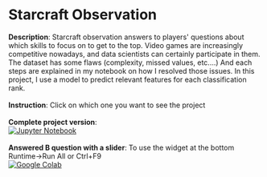 # Starcraft Observation

**Description**: Starcraft observation answers to players' questions about which skills to focus on to get to the top. Video games are increasingly competitive nowadays, and data scientists can certainly participate in them.
The dataset has some flaws (complexity, missed values, etc....) And each steps are explained in my notebook on how I resolved those issues. In this project, I use a model to predict relevant features for each classification rank.</br></br>
**Instruction**: Click on which one you want to see the project</br></br>
**Complete project version**:</br>      [![Jupyter Notebook](https://img.shields.io/badge/jupyter-%23FA0F00.svg?style=for-the-badge&logo=jupyter&logoColor=white)](https://github.com/dancinoman/starcraft-observation/blob/master/Starcraft%20observation.ipynb)</br></br>
**Answered B question with a slider**: To use the widget at the bottom Runtime->Run All or Ctrl+F9
 </br>      [![Google Colab](https://colab.research.google.com/assets/colab-badge.svg)](https://colab.research.google.com/drive/1_w3yIkgRRrX7rzxIm85KpZGNP5EofjPr#scrollTo=8a026be1-6ef0-4a0b-9f22-2f048117e040)
